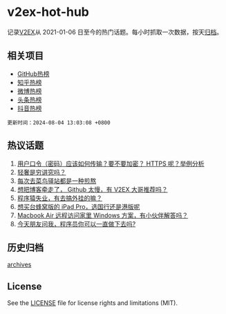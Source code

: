 # v2ex-hot-hub

 记录[V2EX](https://www.v2ex.com/)从 2021-01-06 日至今的热门话题。每小时抓取一次数据，按天[归档](archives)。
 
 ## 相关项目

- [GitHub热榜](https://github.com/it985/github-hot-hub)
- [知乎热榜](https://github.com/it985/zhihu-hot-hub)
- [微博热榜](https://github.com/it985/weibo-hot-hub)
- [头条热榜](https://github.com/it985/toutiao-hot-hub)
- [抖音热榜](https://github.com/it985/douyin-hot-hub)


 `更新时间：2024-08-04 13:03:08 +0800`

## 热议话题

1. [用户口令（密码）应该如何传输？要不要加密？ HTTPS 呢？举例分析](https://www.v2ex.com/t/1062222)
1. [轻奢是穷讲究吗？](https://www.v2ex.com/t/1062228)
1. [每次去菜鸟驿站都是一种煎熬](https://www.v2ex.com/t/1062273)
1. [想把博客牵走了， Github 太慢，有 V2EX 大哥推荐吗？](https://www.v2ex.com/t/1062246)
1. [程序猿失业，有去搞外挂的嘛？](https://www.v2ex.com/t/1062282)
1. [想买台蜂窝版的 iPad Pro，选国行还是港版呢](https://www.v2ex.com/t/1062248)
1. [Macbook Air 远程访问家里 Windows 方案，有小伙伴解答吗？](https://www.v2ex.com/t/1062275)
1. [今天朋友问我，程序员你可以一直做下去吗?](https://www.v2ex.com/t/1062318)

## 历史归档

[archives](archives)

## License

See the [LICENSE](LICENSE) file for license rights and limitations (MIT).
